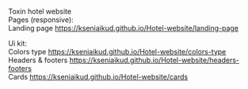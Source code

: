 Toxin hotel website\
Pages (responsive):\
Landing page https://kseniaikud.github.io/Hotel-website/landing-page 

Ui kit:\
Colors type https://kseniaikud.github.io/Hotel-website/colors-type \
Headers & footers https://kseniaikud.github.io/Hotel-website/headers-footers \
Cards https://kseniaikud.github.io/Hotel-website/cards